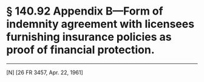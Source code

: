 # § 140.92   Appendix B—Form of indemnity agreement with licensees furnishing insurance policies as proof of financial protection.


---

[N] [26 FR 3457, Apr. 22, 1961]


